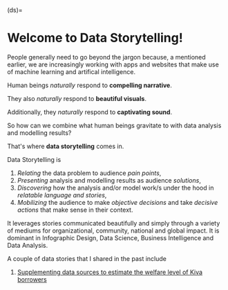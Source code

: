 (ds)=
# Welcome to Data Storytelling!

People generally need to go beyond the jargon because, a mentioned earlier, we are increasingly working with apps and websites that make use of machine learning and artifical intelligence.

Human beings *naturally* respond to **compelling narrative**.

They also *naturally* respond to **beautiful visuals**.

Additionally, they *naturally* respond to **captivating sound**.

So how can we combine what human beings gravitate to with data analysis and modelling results?

That's where **data storytelling** comes in.

Data Storytelling is
1. *Relating* the data problem to audience *pain points*,
2. *Presenting* analysis and modelling results as audience *solutions*,
3. *Discovering* how the analysis and/or model work/s under the hood in *relatable language and stories*,
4. *Mobilizing* the audience to make *objective decisions* and take *decisive actions* that make sense in their context.

It leverages stories communicated beautifully and simply through a variety of mediums for organizational, community, national and global impact.
It is dominant in Infographic Design, Data Science, Business Intelligence and Data Analysis.

A couple of data stories that I shared in the past include
1. [Supplementing data sources to estimate the welfare level of Kiva borrowers](kiva.ipynb)